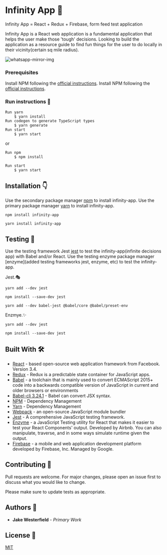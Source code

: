 # Infinity App :crystal_ball:
Infinity App  = React + Redux + Firebase, form feed test application

Infinity App is a React web application is a fundamental application that helps the user make those 'tough' decisions. 
Looking to build the application as a resource guide to find fun things for the user to do locally in their vicinity(certain sq mile radius). 

![whatsapp-mirror-img](https://media.giphy.com/media/9aDBfz8iy4caA/giphy.gif)

<a href="https://media.giphy.com/media/9aDBfz8iy4caA/giphy.gif" alt="waynes-world-decision" width="240"></p></a>

### Prerequisites
Install NPM following the [official instructions](https://nodejs.org/en/).
Install NPM following the [official instructions](https://nodejs.org/en/).

### Run instructions :running:

```yarn
Run yarn
    $ yarn install
Run codegen to generate TypeScript types
    $ yarn generate
Run start
    $ yarn start
```
or 
```npm
Run npm
    $ npm install

Run start
    $ yarn start
```
## Installation :point_down:

Use the secondary package manager [npm](https://nodejs.org/en/) to install infinity-app.
Use the primary package manager [yarn](https://yarnpkg.com/lang/en/docs/install/) to install infinity-app.

```npm
npm install infinity-app
```

```yarn
yarn install infinity-app
```

## Testing :wrench:

Use the testing framework Jest [jest](https://jestjs.io/) to test the infinity-app(infinite decisions app) with Babel and/or React.
Use the testing enzyme package manager [enzyme](added testing frameworks jest, enzyme, etc) to test the infinity-app.

Jest.:performing_arts:
```yarn
yarn add --dev jest
```

```npm
npm install --save-dev jest
```

```Babel using yarn
yarn add --dev babel-jest @babel/core @babel/preset-env
```

Enzmye.:sparkles:
```yarn
yarn add --dev jest
```

```npm
npm install --save-dev jest
```

## Built With :hammer_and_wrench:

* [React](https://reactjs.org/docs/getting-started.html) - based open-source web application framework from Facebook. Version 3.4.
* [Redux](https://redux.js.org/introduction/getting-started) - Redux is a predictable state container for JavaScript apps.
* [Babel](https://babeljs.io/docs/en/) - a toolchain that is mainly used to convert ECMAScript 2015+ code into a backwards compatible version of JavaScript in current and older browsers or environments
* [Babel-cli 3.24.1](https://babeljs.io/docs/en/) - Babel can convert JSX syntax.
* [NPM](https://docs.npmjs.com/) - Dependency Management
* [Yarn](https://docs.npmjs.com/) - Dependency Management
* [Webpack](https://webpack.js.org/concepts) - an open-source JavaScript module bundler
* [Jest](https://jestjs.io/docs/en/getting-started) - A comprehensive JavaScript testing framework.
* [Enzyme](https://airbnb.io/enzyme/) - a JavaScript Testing utility for React that makes it easier to test your React Components' output. Developed by Airbnb. You can also manipulate, traverse, and in some ways simulate runtime given the output.
* [Firebase](https://firebase.google.com/docs/) -  a mobile and web application development platform developed by Firebase, Inc. Managed by Google.

## Contributing :open_hands:
Pull requests are welcome. For major changes, please open an issue first to discuss what you would like to change.

Please make sure to update tests as appropriate.

## Authors :book:
* **Jake Westerfield** - *Primary Work*

## License :microscope:
[MIT](https://choosealicense.com/licenses/mit/)


